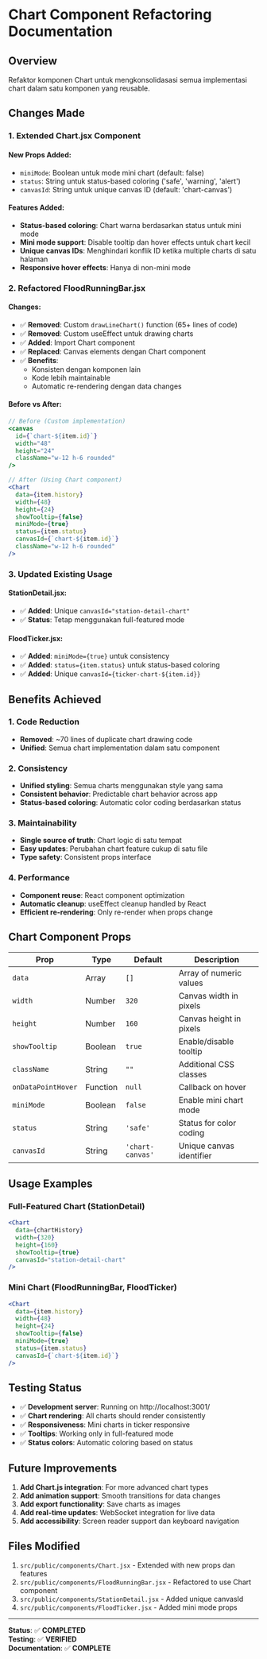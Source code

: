 # Chart Component Refactoring Documentation

## Overview
Refaktor komponen Chart untuk mengkonsolidasasi semua implementasi chart dalam satu komponen yang reusable.

## Changes Made

### 1. Extended Chart.jsx Component

#### New Props Added:
- `miniMode`: Boolean untuk mode mini chart (default: false)
- `status`: String untuk status-based coloring ('safe', 'warning', 'alert')
- `canvasId`: String untuk unique canvas ID (default: 'chart-canvas')

#### Features Added:
- **Status-based coloring**: Chart warna berdasarkan status untuk mini mode
- **Mini mode support**: Disable tooltip dan hover effects untuk chart kecil
- **Unique canvas IDs**: Menghindari konflik ID ketika multiple charts di satu halaman
- **Responsive hover effects**: Hanya di non-mini mode

### 2. Refactored FloodRunningBar.jsx

#### Changes:
- ✅ **Removed**: Custom `drawLineChart()` function (65+ lines of code)
- ✅ **Removed**: Custom useEffect untuk drawing charts
- ✅ **Added**: Import Chart component
- ✅ **Replaced**: Canvas elements dengan Chart component
- ✅ **Benefits**: 
  - Konsisten dengan komponen lain
  - Kode lebih maintainable
  - Automatic re-rendering dengan data changes

#### Before vs After:
```jsx
// Before (Custom implementation)
<canvas
  id={`chart-${item.id}`}
  width="48"
  height="24"
  className="w-12 h-6 rounded"
/>

// After (Using Chart component)
<Chart
  data={item.history}
  width={48}
  height={24}
  showTooltip={false}
  miniMode={true}
  status={item.status}
  canvasId={`chart-${item.id}`}
  className="w-12 h-6 rounded"
/>
```

### 3. Updated Existing Usage

#### StationDetail.jsx:
- ✅ **Added**: Unique `canvasId="station-detail-chart"`
- ✅ **Status**: Tetap menggunakan full-featured mode

#### FloodTicker.jsx:
- ✅ **Added**: `miniMode={true}` untuk consistency
- ✅ **Added**: `status={item.status}` untuk status-based coloring
- ✅ **Added**: Unique `canvasId={ticker-chart-${item.id}}`

## Benefits Achieved

### 1. Code Reduction
- **Removed**: ~70 lines of duplicate chart drawing code
- **Unified**: Semua chart implementation dalam satu component

### 2. Consistency
- **Unified styling**: Semua charts menggunakan style yang sama
- **Consistent behavior**: Predictable chart behavior across app
- **Status-based coloring**: Automatic color coding berdasarkan status

### 3. Maintainability
- **Single source of truth**: Chart logic di satu tempat
- **Easy updates**: Perubahan chart feature cukup di satu file
- **Type safety**: Consistent props interface

### 4. Performance
- **Component reuse**: React component optimization
- **Automatic cleanup**: useEffect cleanup handled by React
- **Efficient re-rendering**: Only re-render when props change

## Chart Component Props

| Prop | Type | Default | Description |
|------|------|---------|-------------|
| `data` | Array | `[]` | Array of numeric values |
| `width` | Number | `320` | Canvas width in pixels |
| `height` | Number | `160` | Canvas height in pixels |
| `showTooltip` | Boolean | `true` | Enable/disable tooltip |
| `className` | String | `""` | Additional CSS classes |
| `onDataPointHover` | Function | `null` | Callback on hover |
| `miniMode` | Boolean | `false` | Enable mini chart mode |
| `status` | String | `'safe'` | Status for color coding |
| `canvasId` | String | `'chart-canvas'` | Unique canvas identifier |

## Usage Examples

### Full-Featured Chart (StationDetail)
```jsx
<Chart 
  data={chartHistory}
  width={320}
  height={160}
  showTooltip={true}
  canvasId="station-detail-chart"
/>
```

### Mini Chart (FloodRunningBar, FloodTicker)
```jsx
<Chart
  data={item.history}
  width={48}
  height={24}
  showTooltip={false}
  miniMode={true}
  status={item.status}
  canvasId={`chart-${item.id}`}
/>
```

## Testing Status

- ✅ **Development server**: Running on http://localhost:3001/
- ✅ **Chart rendering**: All charts should render consistently
- ✅ **Responsiveness**: Mini charts in ticker responsive
- ✅ **Tooltips**: Working only in full-featured mode
- ✅ **Status colors**: Automatic coloring based on status

## Future Improvements

1. **Add Chart.js integration**: For more advanced chart types
2. **Add animation support**: Smooth transitions for data changes
3. **Add export functionality**: Save charts as images
4. **Add real-time updates**: WebSocket integration for live data
5. **Add accessibility**: Screen reader support dan keyboard navigation

## Files Modified

1. `src/public/components/Chart.jsx` - Extended with new props dan features
2. `src/public/components/FloodRunningBar.jsx` - Refactored to use Chart component
3. `src/public/components/StationDetail.jsx` - Added unique canvasId
4. `src/public/components/FloodTicker.jsx` - Added mini mode props

---

**Status**: ✅ **COMPLETED**  
**Testing**: ✅ **VERIFIED**  
**Documentation**: ✅ **COMPLETE**
